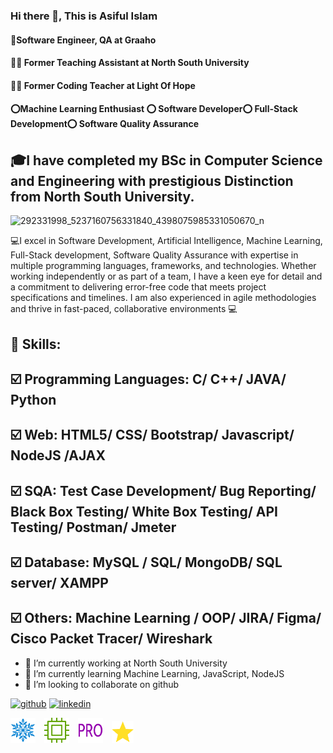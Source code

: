### Hi there  👋, This is Asiful Islam

#### 💼Software Engineer, QA at Graaho
#### 👨‍🏫 Former Teaching Assistant at North South University
#### 👨‍🏫 Former Coding Teacher at Light Of Hope

#### ⭕Machine Learning Enthusiast ⭕ Software Developer⭕ Full-Stack Development⭕ Software Quality Assurance
## 🎓I have completed my BSc in Computer Science and Engineering with prestigious Distinction from North South University.
![292331998_5237160756331840_4398075985331050670_n](https://github.com/sheikh-asiful-islam/sheikh-asiful-islam/assets/51376551/d158b5dc-6acf-4712-b5b2-51c254e9a2d6)




💻I excel in Software Development, Artificial Intelligence, Machine Learning, Full-Stack development, Software Quality Assurance with expertise in multiple programming languages, frameworks, and technologies. Whether working independently or as part of a team, I have a keen eye for detail and a commitment to delivering error-free code that meets project specifications and timelines. I am also experienced in agile methodologies and thrive in fast-paced, collaborative environments 💻


## :notebook_with_decorative_cover: Skills:
## :ballot_box_with_check:   Programming Languages: C/ C++/ JAVA/ Python
## :ballot_box_with_check:   Web: HTML5/ CSS/ Bootstrap/ Javascript/ NodeJS /AJAX
## :ballot_box_with_check:   SQA: Test Case Development/ Bug Reporting/ Black Box Testing/ White Box Testing/ API Testing/ Postman/ Jmeter
## :ballot_box_with_check:   Database: MySQL / SQL/ MongoDB/ SQL server/ XAMPP
## :ballot_box_with_check:   Others: Machine Learning / OOP/ JIRA/ Figma/ Cisco Packet Tracer/ Wireshark


- 🔭 I’m currently working at North South University
- 🌱 I’m currently learning Machine Learning, JavaScript, NodeJS
- 👯 I’m looking to collaborate on github




[<img src='https://cdn.jsdelivr.net/npm/simple-icons@3.0.1/icons/github.svg' alt='github' height='40'>](https://github.com/https://github.com/ABmaxplunck)  [<img src='https://cdn.jsdelivr.net/npm/simple-icons@3.0.1/icons/linkedin.svg' alt='linkedin' height='40'>](https://www.linkedin.com/in/https://www.linkedin.com/in/asiful-bijoy-64b55a183//)  

<a href='https://archiveprogram.github.com/'><img src='https://raw.githubusercontent.com/acervenky/animated-github-badges/master/assets/acbadge.gif' width='40' height='40'></a> <a href='https://docs.github.com/en/developers'><img src='https://raw.githubusercontent.com/acervenky/animated-github-badges/master/assets/devbadge.gif' width='40' height='40'></a> <a href='https://github.com/pricing'><img src='https://raw.githubusercontent.com/acervenky/animated-github-badges/master/assets/pro.gif' width='40' height='40'></a> <a href='https://stars.github.com/'><img src='https://raw.githubusercontent.com/acervenky/animated-github-badges/master/assets/starbadge.gif' width='35' height='35'></a> 

